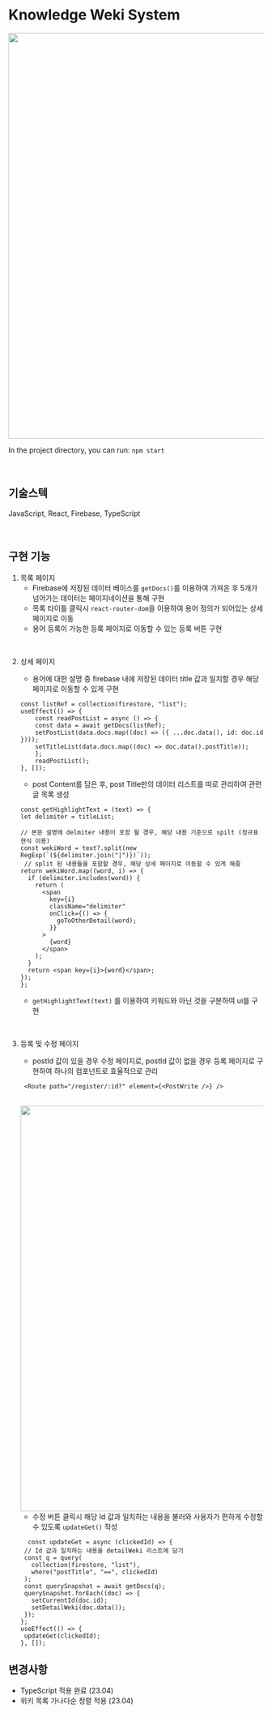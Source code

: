 # Knowledge Weki System

<div align="center">
<img src="https://ifh.cc/g/4hH094.gif" width="800" align="center" />
</div>

In the project directory, you can run: `npm start`

<br />

## 기술스텍

JavaScript, React, Firebase, TypeScript

<br/>

## 구현 기능

1. 목록 페이지
   - Firebase에 저장된 데이터 베이스를 `getDocs()`를 이용하여 가져온 후 5개가 넘어가는 데이터는 페이지네이션을 통해 구현
   - 목록 타이틀 클릭시 `react-router-dom`을 이용하여 용어 정의가 되어있는 상세 페이지로 이동
   - 용어 등록이 가능한 등록 페이지로 이동할 수 있는 등록 버튼 구현

<br />

2. 상세 페이지

   - 용어에 대한 설명 중 firebase 내에 저장된 데이터 title 값과 일치할 경우 해당 페이지로 이동할 수 있게 구현

   ```
   const listRef = collection(firestore, "list");
   useEffect(() => {
       const readPostList = async () => {
       const data = await getDocs(listRef);
       setPostList(data.docs.map((doc) => ({ ...doc.data(), id: doc.id })));
       setTitleList(data.docs.map((doc) => doc.data().postTitle));
       };
       readPostList();
   }, []);
   ```

   - post Content를 담은 후, post Title만의 데이터 리스트를 따로 관리하여 관련 글 목록 생성

   ```
   const getHighlightText = (text) => {
   let delimiter = titleList;

   // 본문 설명에 delmiter 내용이 포함 될 경우, 해당 내용 기준으로 spilt (정규표현식 이용)
   const wekiWord = text?.split(new RegExp(`(${delimiter.join("|")})`));
    // split 된 내용들을 포함할 경우, 해당 상세 페이지로 이동할 수 있게 해줌
   return wekiWord.map((word, i) => {
     if (delimiter.includes(word)) {
       return (
         <span
           key={i}
           className="delimiter"
           onClick={() => {
             goToOtherDetail(word);
           }}
         >
           {word}
         </span>
       );
     }
     return <span key={i}>{word}</span>;
   });
   };

   ```

   - `getHighlightText(text)` 를 이용하여 키워드와 아닌 것을 구분하여 ui를 구현

<br/>

3. 등록 및 수정 페이지

   - postId 값이 있을 경우 수정 페이지로, postId 값이 없을 경우 등록 페이지로 구현하여 하나의 컴포넌트로 효율적으로 관리

   ```
    <Route path="/register/:id?" element={<PostWrite />} />
   ```

   <br />

    <img src="https://user-images.githubusercontent.com/100506719/228567772-5fcc7706-afe6-4a07-8afb-5a1c9b8b88fb.png" width="800" align="center" />

     <br />

   - 수정 버튼 클릭시 해당 Id 값과 일치하는 내용을 불러와 사용자가 편하게 수정할 수 있도록 `updateGet()` 작성

   ```
     const updateGet = async (clickedId) => {
    // Id 값과 일치하는 내용을 detailWeki 리스트에 담기
    const q = query(
      collection(firestore, "list"),
      where("postTitle", "==", clickedId)
    );
    const querySnapshot = await getDocs(q);
    querySnapshot.forEach((doc) => {
      setCurrentId(doc.id);
      setDetailWeki(doc.data());
    });
   };
   useEffect(() => {
    updateGet(clickedId);
   }, []);
   ```

## 변경사항

- TypeScript 적용 완료 (23.04)
- 위키 목록 가나다순 정렬 적용 (23.04)
